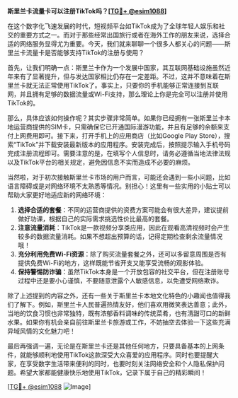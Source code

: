 **斯里兰卡流量卡可以注册TikTok吗？[[TG💪+ @esim1088](https://t.me/s/esim1088)]**

在这个数字化飞速发展的时代，短视频平台如TikTok成为了全球年轻人娱乐和社交的重要方式之一。而对于那些经常出国旅行或者在海外工作的朋友来说，选择合适的网络服务显得尤为重要。今天，我们就来聊聊一个很多人都关心的问题——斯里兰卡流量卡是否能够支持TikTok的注册与使用？

首先，让我们明确一点：斯里兰卡作为一个发展中国家，其互联网基础设施虽然近年来有了显著提升，但与发达国家相比仍存在一定差距。不过，这并不意味着在斯里兰卡就无法正常使用TikTok了。事实上，只要你的手机能够正常连接到互联网，并且拥有足够的数据流量或Wi-Fi支持，那么理论上你是完全可以注册并使用TikTok的。

那么，具体应该如何操作呢？其实步骤非常简单。如果你已经拥有一张斯里兰卡本地运营商提供的SIM卡，只需确保它已开通国际漫游功能，并且有足够的余额来支付上网费用即可。接下来，打开手机上的应用商店（比如Google Play Store），搜索“TikTok”并下载安装最新版本的应用程序。安装完成后，按照提示输入手机号码完成注册流程即可。需要注意的是，在填写个人信息时，请务必遵循当地法律法规以及TikTok平台的相关规定，避免因信息不实而造成不必要的麻烦。

当然啦，对于初次接触斯里兰卡市场的用户而言，可能还会遇到一些小问题，比如语言障碍或是对网络环境不太熟悉等情况。别担心！这里有一些实用的小贴士可以帮助大家更好地适应新的网络环境：

1. **选择合适的套餐**：不同的运营商提供的资费方案可能会有很大差异，建议提前做好功课，根据自己的实际需求挑选性价比最高的套餐。
2. **注意流量消耗**：TikTok是一款视频分享类应用，因此在观看高清视频时会产生较多的数据流量消耗。如果不想超出预算的话，记得定期检查剩余流量情况哦！
3. **充分利用免费Wi-Fi资源**：除了购买流量套餐之外，还可以多留意周围是否有提供免费Wi-Fi的地方，这样既能节省开支又能享受流畅的观影体验。
4. **保持警惕防诈骗**：虽然TikTok本身是一个开放包容的社交平台，但在注册账号过程中还是要小心谨慎，不要随意泄露个人敏感信息，以免遭受网络欺诈。

除了上述提到的内容之外，还有一些关于斯里兰卡本地文化特色的小趣闻也值得我们了解下。例如，斯里兰卡人民普遍热情友好，他们喜欢用微笑表达善意；此外，当地的饮食习惯也非常独特，既有浓郁香料调味的传统菜肴，也有清甜可口的新鲜水果。如果你有机会亲自前往斯里兰卡旅游或工作，不妨抽空去体验一下这些充满异域风情的文化魅力吧！

最后再强调一遍，无论是在斯里兰卡还是其他任何地方，只要具备基本的上网条件，就能够顺利地使用TikTok这款深受大众喜爱的应用程序。同时也要提醒大家，在享受数字生活带来便利的同时，也要时刻关注网络安全和个人隐私保护问题。希望大家都能健康快乐地使用TikTok，记录下属于自己的精彩瞬间！

[[TG💪+ @esim1088](https://t.me/s/esim1088) ![Image](https://i.postimg.cc/4NQfJmqS/Snipaste-2025-05-13-00-14-12.png)]